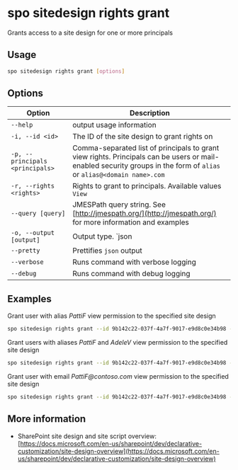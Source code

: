 # spo sitedesign rights grant

Grants access to a site design for one or more principals

## Usage

```sh
spo sitedesign rights grant [options]
```

## Options

Option|Description
------|-----------
`--help`|output usage information
`-i, --id <id>`|The ID of the site design to grant rights on
`-p, --principals <principals>`|Comma-separated list of principals to grant view rights. Principals can be users or mail-enabled security groups in the form of `alias` or `alias@<domain name>.com`
`-r, --rights <rights>`|Rights to grant to principals. Available values `View`
`--query [query]`|JMESPath query string. See [http://jmespath.org/](http://jmespath.org/) for more information and examples
`-o, --output [output]`|Output type. `json|text`. Default `text`
`--pretty`|Prettifies `json` output
`--verbose`|Runs command with verbose logging
`--debug`|Runs command with debug logging

## Examples

Grant user with alias _PattiF_ view permission to the specified site design

```sh
spo sitedesign rights grant --id 9b142c22-037f-4a7f-9017-e9d8c0e34b98 --principals PattiF --rights View
```

Grant users with aliases _PattiF_ and _AdeleV_ view permission to the specified site design

```sh
spo sitedesign rights grant --id 9b142c22-037f-4a7f-9017-e9d8c0e34b98 --principals PattiF,AdeleV --rights View
```

Grant user with email _PattiF@contoso.com_ view permission to the specified site design

```sh
spo sitedesign rights grant --id 9b142c22-037f-4a7f-9017-e9d8c0e34b98 --principals PattiF@contoso.com --rights View
```

## More information

- SharePoint site design and site script overview: [https://docs.microsoft.com/en-us/sharepoint/dev/declarative-customization/site-design-overview](https://docs.microsoft.com/en-us/sharepoint/dev/declarative-customization/site-design-overview)